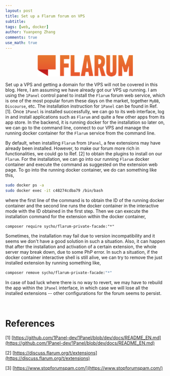 ```yaml
---
layout: post
title: Set up a Flarum forum on VPS
subtitle:
tags: [web, docker]
author: Yuanpeng Zhang
comments: true
use_math: true
---
```


<p align='center'>
<img src="/assets/img/posts/logo_flarum.png"
   style="border:none;"
   width="300"
   alt="flarum"
   title="flarum" />
</p>

Set up a VPS and getting a domain for the VPS will not be covered in this blog. Here, I am assuming we have already got our VPS up running. I am using the `1Panel` control panel to install the `Flarum` forum web service, which is one of the most popular forum these days on the market, together `MyBB`, `Discourse`, etc. The installation instruction for `1Panel` can be found in Ref. [1]. Once `1Panel` is installed successfully, we can go to its web interface, log in and install applications such as `Flarum` and quite a few other apps from its app store. In the backend, it is running docker for the installation so later on, we can go to the command line, connect to our VPS and manage the running docker container for the `Flarum` service from the command line.

By default, when installing `Flarum` from `1Panel`, a few extensions may have already been installed. However, to make our forum more rich in functionalities, we could go to Ref. [2] to obtain the plugins to install on our `Flarum`. For the installation, we can go into our running `Flarum` docker container and execute the command as suggested on the extension web page. To go into the running docker container, we do can something like this,

```bash
sudo docker ps -a
sudo docker exec -it c48274cdba79 /bin/bash
```

where the first line of the command is to obtain the ID of the running docker container and the second line runs the docker container in the interactive mode with the ID obtained in the first step. Then we can execute the installation command for the extension within the docker container,

```dash
composer require sycho/flarum-private-facade:"*"
```

Sometimes, the installation may fail due to version incompatibility and it seems we don't have a good solution in such a situation. Also, it can happen that after the installation and activation of a certain extension, the whole server may break down, due to some PhP error. In such a situation, if the docker container interactive shell is still alive, we can try to remove the just installed extension by running something like,

```bash
composer remove sycho/flarum-private-facade:"*"
```

In case of bad luck where there is no way to revert, we may have to rebuild the app within the `1Panel` interface, in which case we will lose all the installed extensions -- other configurations for the forum seems to persist.

<br>

References
===

[1] [https://github.com/1Panel-dev/1Panel/blob/dev/docs/README_EN.md](https://github.com/1Panel-dev/1Panel/blob/dev/docs/README_EN.md)

[2] [https://discuss.flarum.org/t/extensions](https://discuss.flarum.org/t/extensions)

[3] [https://www.stopforumspam.com/](https://www.stopforumspam.com/)
